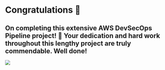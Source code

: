 # Congratulations 🎉 
## On completing this extensive AWS DevSecOps Pipeline project! 🎉 Your dedication and hard work throughout this lengthy project are truly commendable. Well done!

![](https://media1.giphy.com/media/YRuFixSNWFVcXaxpmX/giphy.gif)
